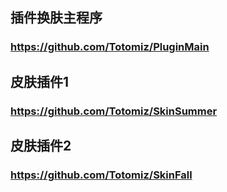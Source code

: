 ## 插件换肤主程序
### https://github.com/Totomiz/PluginMain
## 皮肤插件1
### https://github.com/Totomiz/SkinSummer
## 皮肤插件2
### https://github.com/Totomiz/SkinFall

